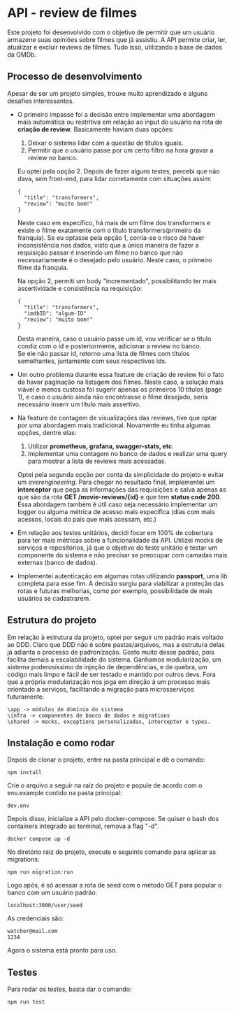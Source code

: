 # API - review de filmes

Este projeto foi desenvolvido com o objetivo de permitir que um usuário armazene suas opiniões sobre filmes que já assistiu. A API permite criar, ler, atualizar e excluir reviews de filmes. Tudo isso, utilizando a base de dados da OMDb.

## Processo de desenvolvimento

Apesar de ser um projeto simples, trouxe muito aprendizado e alguns desafios interessantes. 

- O primeiro impasse foi a decisão entre implementar uma abordagem mais automática ou restritiva em relação ao input do usuário na rota de **criação de review**. Basicamente haviam duas opções:  
  1. Deixar o sistema lidar com a questão de títulos iguais.
  2. Permitir que o usuário passe por um certo filtro na hora gravar a review no banco.  
  
  Eu optei pela opção 2. Depois de fazer alguns testes, percebi que não dava, sem front-end, para lidar corretamente com situações assim:
  ```
  {
    "title": "transformers",
    "review": "muito bom!"
  }
  ```
  Neste caso em específico, há mais de um filme dos transformers e existe o filme exatamente com o título transformers(primeiro da franquia). Se eu optasse pela opção 1, corria-se o risco de haver inconsistência nos dados, visto que a única maneira de fazer a requisição passar é inserindo um filme no banco que não necessariamente é o desejado pelo usuário. Neste caso, o primeiro filme da franquia.

  Na opção 2, permiti um body "incrementado", possibilitando ter mais assertividade e consistência na requisição:

  ```
  {
    "title": "transformers",
    "imdbID": "algum-ID"
    "review": "muito bom!"
  }
  ```  

  Desta maneira, caso o usuário passe um id, vou verificar se o título condiz com o id e posteriormente, adicionar a review no banco.  
  Se ele não passar id, retorno uma lista de filmes com títulos semelhantes, juntamente com seus respectivos ids.  

- Um outro problema durante essa feature de criação de review foi o fato de haver paginação na listagem dos filmes. Neste caso, a solução mais viável e menos custosa foi sugerir apenas os primeiros 10 títulos (page 1), e caso o usuário ainda não encontrasse o filme desejado, seria necessário inserir um título mais assertivo. 

- Na feature de contagem de visualizações das reviews, tive que optar por uma abordagem mais tradicional. Novamente eu tinha algumas opções, dentre elas:  
  1. Utilizar **prometheus, grafana, swagger-stats, etc**.
  2. Implementar uma contagem no banco de dados e realizar uma query para mostrar a lista de reviews mais acessadas.

  Optei pela segunda opção por conta da simplicidade do projeto e evitar um *overengineering*. Para chegar no resultado final, implementei um **interceptor** que pega as informações das requisições e salva apenas as que são da rota **GET /movie-reviews/{id}** e que tem **status code 200**. Essa abordagem também é útil caso seja necessário implementar um logger ou alguma métrica de acesso mais específica (dias com mais acessos, locais do país que mais acessam, etc.)

- Em relação aos testes unitários, decidi focar em 100% de cobertura para ter mais métricas sobre a funcionalidade da API. Utilizei mocks de serviços e repositórios, já que o objetivo do teste unitário é testar um componente do sistema e não precisar se preocupar com camadas mais externas (banco de dados).

- Implementei autenticação em algumas rotas utilizando **passport**, uma lib completa para esse fim. A decisão surgiu para viabilizar a proteção das rotas e futuras melhorias, como por exemplo, possibilidade de mais usuários se cadastrarem.

## Estrutura do projeto

Em relação à estrutura da projeto, optei por seguir um padrão mais voltado ao DDD. Claro que DDD não é sobre pastas/arquivos, mas a estrutura delas já adianta o processo de padronização. Gosto muito desse padrão, pois facilita demais a escalabilidade do sistema. Ganhamos modularização, um sistema poderosíssimo de injeção de dependências, e de quebra, um código mais limpo e fácil de ser testado e mantido por outros devs. Fora que a própria modularização nos joga em direção à um processo mais orientado a serviços, facilitando a migração para microsserviços futuramente.

```
\app -> módulos de domínio do sistema
\infra -> componentes de banco de dados e migrations
\shared -> mocks, exceptions personalizadas, interceptor e types.
```

## Instalação e como rodar

Depois de clonar o projeto, entre na pasta principal e dê o comando:

```
npm install
```

Crie o arquivo a seguir na raíz do projeto e popule de acordo com o env.example contido na pasta principal:
```
dev.env
```

Depois disso, inicialize a API pelo docker-compose. Se quiser o bash dos containers integrado ao terminal, remova a flag "-d".

```
docker compose up -d
```

No diretório raiz do projeto, execute o seguinte comando para aplicar as migrations:

```
npm run migration:run
```

Logo após, é só acessar a rota de seed com o método GET para popular o banco com um usuário padrão.

```
localhost:3000/user/seed
```

As credenciais são: 

```
watcher@mail.com
1234
```

Agora o sistema está pronto para uso.


## Testes

Para rodar os testes, basta dar o comando:
```
npm run test
```
